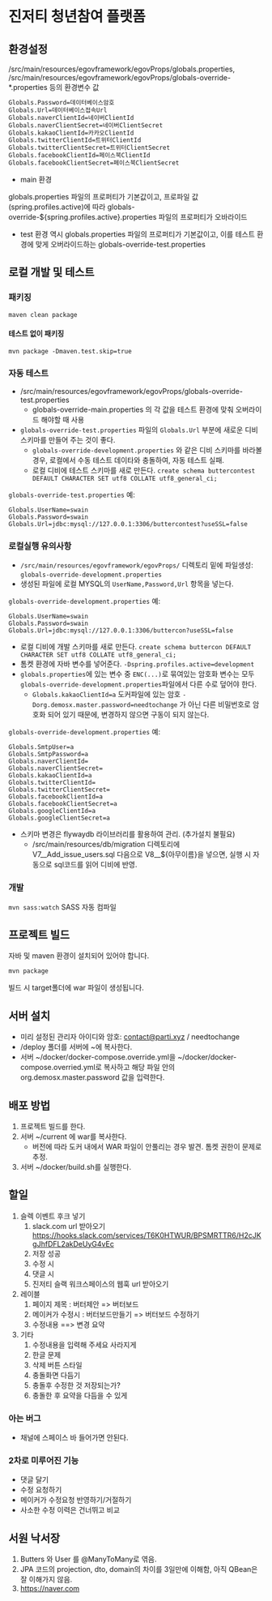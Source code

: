 # 진저티 청년참여 플랫폼

## 환경설정

/src/main/resources/egovframework/egovProps/globals.properties,
/src/main/resources/egovframework/egovProps/globals-override-*.properties 등의 환경변수 값

```bash
Globals.Password=데이터베이스암호
Globals.Url=데이터베이스접속Url
Globals.naverClientId=네이버ClientId
Globals.naverClientSecret=네이버ClientSecret
Globals.kakaoClientId=카카오ClientId
Globals.twitterClientId=트위터ClientId
Globals.twitterClientSecret=트위터ClientSecret
Globals.facebookClientId=페이스북ClientId
Globals.facebookClientSecret=페이스북ClientSecret
```

* main 환경

globals.properties 파일의 프로퍼티가 기본값이고, 프로파일 값(spring.profiles.active)에 따라 globals-override-${spring.profiles.active}.properties 파일의 프로퍼티가 오바라이드

* test 환경
역시 globals.properties 파일의 프로퍼티가 기본값이고, 이를 테스트 환경에 맞게 오버라이드하는 globals-override-test.properties

## 로컬 개발 및 테스트

### 패키징

`maven clean package`

#### 테스트 없이 패키징

`mvn package -Dmaven.test.skip=true`

### 자동 테스트

* /src/main/resources/egovframework/egovProps/globals-override-test.properties
    * globals-override-main.properties 의 각 값을 테스트 환경에 맞춰 오버라이드 해야할 때 사용
* `globals-override-test.properties` 파일의 `Globals.Url` 부분에 새로운 디비스키마를 만들어 주는 것이 좋다.
    * `globals-override-development.properties` 와 같은 디비 스키마를 바라볼 경우, 로컬에서 수동 테스트 데이타와 충돌하여, 자동 테스트 실패.
    * 로컬 디비에 테스트 스키마를 새로 만든다. `create schema buttercontest DEFAULT CHARACTER SET utf8 COLLATE utf8_general_ci;`

`globals-override-test.properties` 예:
```
Globals.UserName=swain
Globals.Password=swain
Globals.Url=jdbc:mysql://127.0.0.1:3306/buttercontest?useSSL=false
```

### 로컬실행 유의사항

* `/src/main/resources/egovframework/egovProps/` 디렉토리 밑에 파일생성: `globals-override-development.properties`
* 생성된 파일에 로컬 MYSQL의 `UserName,Password,Url` 항목을 넣는다.

`globals-override-development.properties` 예:
```
Globals.UserName=swain
Globals.Password=swain
Globals.Url=jdbc:mysql://127.0.0.1:3306/buttercon?useSSL=false
```

* 로컬 디비에 개발 스키마를 새로 만든다. `create schema buttercon DEFAULT CHARACTER SET utf8 COLLATE utf8_general_ci;`
* 톰켓 환경에 자바 변수를 넣어준다. `-Dspring.profiles.active=development`
* `globals.properties`에 있는 변수 중 `ENC(...)`로 묶여있는 암호화 변수는 모두 `globals-override-development.properties`파일에서 다른 수로 덮어야 한다.
    * `Globals.kakaoClientId=a` 도커파일에 있는 암호 `-Dorg.demosx.master.password=needtochange` 가 아닌 다른 비밀번호로 암호화 되어 있기 때문에, 변경하지 않으면 구동이 되지 않는다.

`globals-override-development.properties` 예:
```
Globals.SmtpUser=a
Globals.SmtpPassword=a
Globals.naverClientId=
Globals.naverClientSecret=
Globals.kakaoClientId=a
Globals.twitterClientId=
Globals.twitterClientSecret=
Globals.facebookClientId=a
Globals.facebookClientSecret=a
Globals.googleClientId=a
Globals.googleClientSecret=a
```

* 스키마 변경은 flywaydb 라이브러리를 활용하여 관리. (추가설치 불필요)
    * /src/main/resources/db/migration 디렉토리에 V7__Add_issue_users.sql 다음으로 V8__${아무이름}을 넣으면, 실행 시 자동으로 sql코드를 읽어 디비에 반영.

### 개발

`mvn sass:watch`
SASS 자동 컴파일

## 프로젝트 빌드

자바 및 maven 환경이 설치되어 있어야 합니다.

```bash
mvn package
```

빌드 시 target폴더에 war 파일이 생성됩니다.

## 서버 설치

* 미리 설정된 관리자 아이디와 암호: contact@parti.xyz / needtochange
* /deploy 폴더를 서버에 ~에 복사한다.
* 서버 ~/docker/docker-compose.override.yml을 ~/docker/docker-compose.overried.yml로 복사하고 해당 파일 안의 org.demosx.master.password 값을 입력한다.

## 배포 방법

1. 프로젝트 빌드를 한다.
2. 서버 ~/current 에 war를 복사한다.
    * 버전에 따라 도커 내에서 WAR 파일이 안풀리는 경우 발견. 톰켓 권한이 문제로 추정.
3. 서버 ~/docker/build.sh를 실행한다.

## 할일

1. 슬렉 이벤트 후크 넣기
    1. slack.com url 받아오기 https://hooks.slack.com/services/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
    1. 저장 성공
    1. 수정 시
    1. 댓글 시
    1. 진저티 슬랙 워크스페이스의 웹훅 url 받아오기
1. 레이블
    1. 페이지 제목 : 버터제안 => 버터보드
    1. 메이커가 수정시 : 버터보드만들기 => 버터보드 수정하기
    1. 수정내용 ==> 변경 요약
1. 기타
    1. 수정내용을 입력해 주세요 사라지게
    1. 한글 문제
    1. 삭제 버튼 스타일
    1. 충돌화면 다듬기
    1. 충돌후 수정한 것 저장되는가?
    1. 충돌한 후 요약을 다듬을 수 있게

### 아는 버그

* 채널에 스페이스 바 들어가면 안된다.

### 2차로 미루어진 기능

* 댓글 달기
* 수정 요청하기
* 메이커가 수정요청 반영하기/거절하기
* 사소한 수정 이력은 건너뛰고 비교


## 서원 낙서장

1. Butters 와 User 를 @ManyToMany로 엮음.
2. JPA 코드의 projection, dto, domain의 차이를 3일만에 이해함, 아직 QBean은 잘 이해가지 않음.
3. https://naver.com
